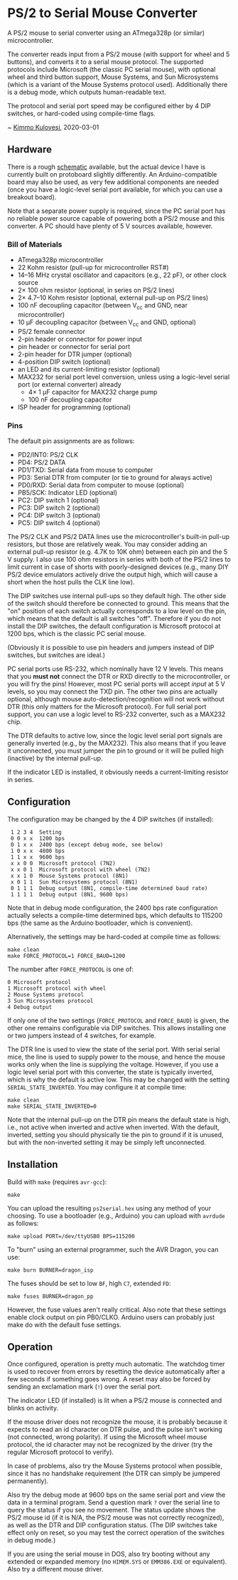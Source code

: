 # PS/2 to Serial Mouse Converter

A PS/2 mouse to serial converter using an ATmega328p (or similar)
microcontroller. 

The converter reads input from a PS/2 mouse (with support for wheel and 5
buttons), and converts it to a serial mouse protocol. The supported protocols
include Microsoft (the classic PC serial mouse), with optional wheel and third
button support, Mouse Systems, and Sun Microsystems (which is a variant of the
Mouse Systems protocol used). Additionally there is a debug mode, which outputs
human-readable text.

The protocol and serial port speed may be configured either by 4 DIP switches,
or hard-coded using compile-time flags.

~ [Kimmo Kulovesi](https://arkku.dev/), 2020-03-01

## Hardware

There is a rough [schematic](schematic.pdf) available, but the actual device
I have is currently built on protoboard slightly differently. An
Arduino-compatible board may also be used, as very few additional components
are needed (once you have a logic-level serial port available, for which you
can use a breakout board).

Note that a separate power supply is required, since the PC serial port has no
reliable power source capable of powering both a PS/2 mouse and this converter.
A PC should have plenty of 5 V sources available, however.

### Bill of Materials

* ATmega328p microcontroller
* 22 Kohm resistor (pull-up for microcontroller RST#)
* 14–16 MHz crystal oscillator and capacitors (e.g., 22 pF), or other clock
  source
* 2× 100 ohm resistor (optional, in series on PS/2 lines)
* 2× 4.7–10 Kohm resistor (optional, external pull-up on PS/2 lines)
* 100 nF decoupling capacitor (between V<sub>cc</sub> and GND, near
  microcontroller)
* 10 µF decoupling capacitor (between V<sub>cc</sub> and GND, optional)
* PS/2 female connector
* 2-pin header or connector for power input
* pin header or connector for serial port
* 2-pin header for DTR jumper (optional)
* 4-position DIP switch (optional)
* an LED and its current-limiting resistor (optional)
* MAX232 for serial port level conversion, unless using a logic-level serial
  port (or external converter) already
    - 4× 1 µF capacitor for MAX232 charge pump
    - 100 nF decoupling capacitor
* ISP header for programming (optional)

### Pins

The default pin assignments are as follows:

* PD2/INT0: PS/2 CLK
* PD4: PS/2 DATA
* PD1/TXD: Serial data from mouse to computer
* PD3: Serial DTR from computer (or tie to ground for always active)
* PD0/RXD: Serial data from computer to mouse (optional)
* PB5/SCK: Indicator LED (optional)
* PC2: DIP switch 1 (optional)
* PC3: DIP switch 2 (optional)
* PC4: DIP switch 3 (optional)
* PC5: DIP switch 4 (optional)

The PS/2 CLK and PS/2 DATA lines use the microcontroller's built-in pull-up
resistors, but those are relatively weak. You may consider adding an external
pull-up resistor (e.g. 4.7K to 10K ohm) between each pin and the 5 V supply.
I also use 100 ohm resistors in series with both of the PS/2 lines to limit
current in case of shorts with poorly-designed devices (e.g., many DIY PS/2
device emulators actively drive the output high, which will cause a short when
the host pulls the CLK line low).

The DIP switches use internal pull-ups so they default high. The other side of
the switch should therefore be connected to ground. This means that the "on"
position of each switch actually corresponds to a low level on the pin, which
means that the default is all switches "off". Therefore if you do not install
the DIP switches, the default configuration is Microsoft protocol at 1200 bps,
which is the classic PC serial mouse.

(Obviously it is possible to use pin headers and jumpers instead of DIP
switches, but switches are ideal.)

PC serial ports use RS-232, which nominally have 12 V levels. This means
that you **must not** connect the DTR or RXD directly to the microcontroller,
or you will fry the pins! However, most PC serial ports will accept _input_ at
5 V levels, so you may connect the TXD pin. The other two pins are actually
optional, although mouse auto-detection/recognition will not work without
DTR (this only matters for the Microsoft protocol). For full serial port
support, you can use a logic level to RS-232 converter, such as a MAX232 chip.

The DTR defaults to active low, since the logic level serial port signals are
generally inverted (e.g., by the MAX232). This also means that if you leave it
unconnected, you must jumper the pin to ground or it will be pulled high
(inactive) by the internal pull-up.

If the indicator LED is installed, it obviously needs a current-limiting
resistor in series.

## Configuration

The configuration may be changed by the 4 DIP switches (if installed):

     1 2 3 4  Setting
     0 0 x x  1200 bps
     0 1 x x  2400 bps (except debug mode, see below)
     1 0 x x  4800 bps
     1 1 x x  9600 bps
     x x 0 0  Microsoft protocol (7N2)
     x x 0 1  Microsoft protocol with wheel (7N2)
     x x 1 0  Mouse Systems protocol (8N1)
     x 0 1 1  Sun Microsystems protocol (8N1)
     0 1 1 1  Debug output (8N1, compile-time determined baud rate)
     1 1 1 1  Debug output (8N1, 9600 bps)

Note that in debug mode configuration, the 2400 bps rate configuration
actually selects a compile-time determined bps, which defaults to 115200 bps
(the same as the Arduino bootloader, which is convenient).

Alternatively, the settings may be hard-coded at compile time as follows:

    make clean
    make FORCE_PROTOCOL=1 FORCE_BAUD=1200

The number after `FORCE_PROTOCOL` is one of:

    0 Microsoft protocol
    1 Microsoft protocol with wheel
    2 Mouse Systems protocol
    3 Sun Microsystems protocol
    4 Debug output

If only one of the two settings (`FORCE_PROTOCOL` and `FORCE_BAUD`) is given,
the other one remains configurable via DIP switches. This allows installing
one or two jumpers instead of 4 switches, for example.

The DTR line is used to view the state of the serial port. With serial serial
mice, the line is used to supply power to the mouse, and hence the mouse works
only when the line is supplying the voltage. However, if you use a logic level
serial port with this converter, the state is typically inverted, which is why
the default is active low. This may be changed with the setting
`SERIAL_STATE_INVERTED`. You may configure it at compile time:

    make clean
    make SERIAL_STATE_INVERTED=0

Note that the internal pull-up on the DTR pin means the default state is high,
i.e., not active when inverted and active when inverted. With the default,
inverted, setting you should physically tie the pin to ground if it is unused,
but with the non-inverted setting it may be simply left unconnected.

## Installation

Build with `make` (requires `avr-gcc`):

    make

You can upload the resulting `ps2serial.hex` using any method of your
choosing. To use a bootloader (e.g., Arduino) you can upload with `avrdude` as
follows:

    make upload PORT=/dev/ttyUSB0 BPS=115200

To "burn" using an external programmer, such the AVR Dragon, you can use:

    make burn BURNER=dragon_isp

The fuses should be set to low `BF`, high `C7`, extended `FD`:

    make fuses BURNER=dragon_pp

However, the fuse values aren't really critical. Also note that these settings
enable clock output on pin PB0/CLKO. Arduino users can probably just make do
with the default fuse settings.

## Operation

Once configured, operation is pretty much automatic. The watchdog timer is used
to recover from errors by resetting the device automatically after a few
seconds if something goes wrong. A reset may also be forced by sending an
exclamation mark (`!`) over the serial port.

The indicator LED (if installed) is lit when a PS/2 mouse is connected and
blinks on activity.

If the mouse driver does not recognize the mouse, it is probably because it
expects to read an id character on DTR pulse, and the pulse isn't working (not
connected, wrong polarity). If using the Microsoft wheel mouse protocol, the id
character may not be recognized by the driver (try the regular Microsoft
protocol to verify).

In case of problems, also try the Mouse Systems protocol when possible, since
it has no handshake requirement (the DTR can simply be jumpered permanently).

Also try the debug mode at 9600 bps on the same serial port and view the data
in a terminal program. Send a question mark `?` over the serial line to query
the status if you see no movement. The status update shows the PS/2 mouse id
(if it is N/A, the PS/2 mouse was not correctly recognized), as well as the DTR
and DIP configuration status. (The DIP switches take effect only on reset, so
you may test the correct operation of the switches in debug mode.)

If you are using the serial mouse in DOS, also try booting without any extended
or expanded memory (no `HIMEM.SYS` or `EMM386.EXE` or equivalent). Also try
a different mouse driver.
